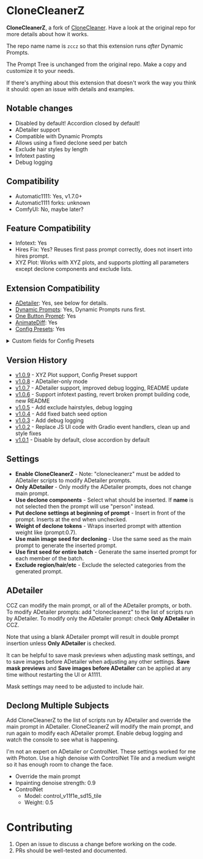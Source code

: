 # CloneCleanerZ
**CloneCleanerZ**, a fork of [CloneCleaner](https://github.com/artyfacialintelagent/CloneCleaner). Have a look at the original repo for more details about how it works.

The repo name name is `zccz` so that this extension runs *after* Dynamic Prompts.

The Prompt Tree is unchanged from the original repo. Make a copy and customize it to your needs.

If there's anything about this extension that doesn't work the way you think it should: open an issue with details and examples.

## Notable changes
* Disabled by default! Accordion closed by default!
* ADetailer support
* Compatible with Dynamic Prompts
* Allows using a fixed declone seed per batch
* Exclude hair styles by length
* Infotext pasting
* Debug logging

## Compatibility
* Automatic1111: Yes, v1.7.0+
* Automatic1111 forks: unknown
* ComfyUI: No, maybe later?

## Feature Compatibility
* Infotext: Yes
* Hires Fix: Yes? Reuses first pass prompt correctly, does not insert into hires prompt.
* XYZ Plot: Works with XYZ plots, and supports plotting all parameters except declone components and exclude lists.

## Extension Compatibility
* [ADetailer](https://github.com/Bing-su/adetailer): Yes, see below for details.
* [Dynamic Prompts](https://github.com/adieyal/sd-dynamic-prompts): Yes, Dynamic Prompts runs first.
* [One Button Prompt](https://github.com/AIrjen/OneButtonPrompt): Yes
* [AnimateDiff](https://github.com/continue-revolution/sd-webui-animatediff): Yes
* [Config Presets](https://github.com/Zyin055/Config-Presets): Yes
<details>
    <summary>Custom fields for Config Presets</summary>
```
CCZ_enable
CCZ_only_adetailer
CCZ_gender
CCZ_insert_start
CCZ_declone_weight
CCZ_use_main_seed
CCZ_fixed_batch_seed
CCZ_declone_seed
CCZ_components
CCZ_exclude_regions
CCZ_exclude_hairlength
CCZ_exclude_haircolor
CCZ_exclude_hairstyle
```
</details>

## Version History
* [v1.0.9](https://github.com/zappityzap/zccz/releases/tag/v1.0.9) - XYZ Plot support, Config Preset support
* [v1.0.8](https://github.com/zappityzap/zccz/releases/tag/v1.0.8) - ADetailer-only mode
* [v1.0.7](https://github.com/zappityzap/zccz/releases/tag/v1.0.7) - ADetailer support, improved debug logging, README update
* [v1.0.6](https://github.com/zappityzap/zccz/releases/tag/v1.0.6) - Support infotext pasting, revert broken prompt building code, new README
* [v1.0.5](https://github.com/zappityzap/zccz/releases/tag/v1.0.5) - Add exclude hairstyles, debug logging
* [v1.0.4](https://github.com/zappityzap/zccz/releases/tag/v1.0.4) - Add fixed batch seed option
* [v1.0.3](https://github.com/zappityzap/zccz/releases/tag/v1.0.3) - Add debug logging
* [v1.0.2](https://github.com/zappityzap/zccz/releases/tag/v1.0.2) - Replace JS UI code with Gradio event handlers, clean up and style fixes
* [v1.0.1](https://github.com/zappityzap/zccz/releases/tag/v1.0.1) - Disable by default, close accordion by default

## Settings
* **Enable CloneCleanerZ** - Note: "clonecleanerz" must be added to ADetailer scripts to modify ADetailer prompts.
* **Only ADetailer** - Only modify the ADetailer prompts, does not change main prompt.
* **Use declone components** - Select what should be inserted. If **name** is not selected then the prompt will use "person" instead.
* **Put declone settings at beginning of prompt** - Insert in front of the prompt. Inserts at the end when unchecked.
* **Weight of declone tokens** - Wraps inserted prompt with attention weight like (prompt:0.7).
* **Use main image seed for decloning** - Use the same seed as the main prompt to generate the inserted prompt.
* **Use first seed for entire batch** - Generate the same inserted prompt for each member of the batch.
* **Exclude region/hair/etc** - Exclude the selected categories from the generated prompt.

## ADetailer
CCZ can modify the main prompt, or all of the ADetailer prompts, or both. To modify ADetailer prompts: add "clonecleanerz" to the list of scripts run by ADetailer. To modify only the ADetailer prompt: check **Only ADetailer** in CCZ.

Note that using a blank ADetailer prompt will result in double prompt insertion unless **Only ADetailer** is checked.

It can be helpful to save mask previews when adjusting mask settings, and to save images before ADetailer when adjusting any other settings. **Save mask previews** and **Save images before ADetailer** can be applied at any time without restarting the UI or A1111.

Mask settings may need to be adjusted to include hair.

## Declong Multiple Subjects
Add CloneCleanerZ to the list of scripts run by ADetailer and override the main prompt in ADetailer. CloneCleanerZ will modify the main prompt, and run again to modify each ADetailer prompt. Enable debug logging and watch the console to see what is happening.

I'm not an expert on ADetailer or ControlNet. These settings worked for me with Photon. Use a high denoise with ControlNet Tile and a medium weight so it has enough room to change the face.

* Override the main prompt
* Inpainting denoise strength: 0.9
* ControlNet
    * Model: control_v11f1e_sd15_tile
    * Weight: 0.5

# Contributing
1. Open an issue to discuss a change before working on the code.
1. PRs should be well-tested and documented.
